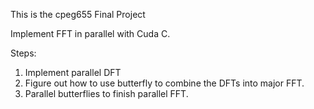 This is the cpeg655 Final Project

Implement FFT in parallel with Cuda C.

Steps:

1. Implement parallel DFT
2. Figure out how to use butterfly to combine the DFTs into major FFT.
3. Parallel butterflies to finish parallel FFT.
